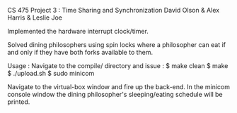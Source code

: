 CS 475 Project 3 : Time Sharing and Synchronization
David Olson & Alex Harris & Leslie Joe

Implemented the hardware interrupt clock/timer.

Solved dining philosophers using spin locks where a philosopher can eat if and only if they have both forks available to them.

Usage :
  Navigate to the compile/ directory and issue :
    $ make clean
    $ make
    $ ./upload.sh
    $ sudo minicom

  Navigate to the virtual-box window and fire up the back-end. In the minicom console window the dining philosopher's sleeping/eating schedule will be printed.
